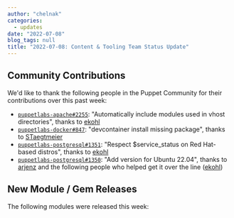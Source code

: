 ```yaml
---
author: "chelnak"
categories:
  - updates
date: "2022-07-08"
blog_tags: null
title: "2022-07-08: Content & Tooling Team Status Update"
---
```


## Community Contributions

We'd like to thank the following people in the Puppet Community for their contributions over this past week:

- [`puppetlabs-apache#2255`][puppetlabs-apache-pr-2255]: "Automatically include modules used in vhost directories", thanks to [ekohl][ekohl]
- [`puppetlabs-docker#847`][puppetlabs-docker-pr-847]: "devcontainer install missing package", thanks to [STaegtmeier][STaegtmeier]
- [`puppetlabs-postgresql#1351`][puppetlabs-postgresql-pr-1351]: "Respect $service_status on Red Hat-based distros", thanks to [ekohl][ekohl]
- [`puppetlabs-postgresql#1350`][puppetlabs-postgresql-pr-1350]: "Add version for Ubuntu 22.04", thanks to [arjenz][arjenz] and the following people who helped get it over the line ([ekohl][ekohl])

## New Module / Gem Releases

The following modules were released this week:


  [puppetlabs-apache-pr-2255]: https://github.com/puppetlabs/puppetlabs-apache/pull/2255
  [ekohl]: https://github.com/ekohl
  [puppetlabs-docker-pr-847]: https://github.com/puppetlabs/puppetlabs-docker/pull/847
  [STaegtmeier]: https://github.com/STaegtmeier
  [puppetlabs-postgresql-pr-1351]: https://github.com/puppetlabs/puppetlabs-postgresql/pull/1351
  [puppetlabs-postgresql-pr-1350]: https://github.com/puppetlabs/puppetlabs-postgresql/pull/1350
  [arjenz]: https://github.com/arjenz
